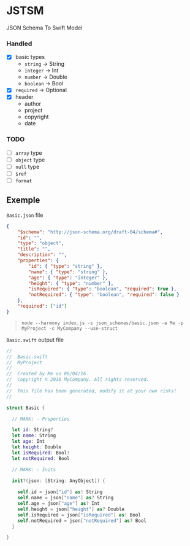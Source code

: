 # JSTSM

JSON Schema To Swift Model

### Handled
- [x] basic types
    - `string` -> String
    - `integer` -> Int
    - `number` -> Double
    - `boolean` -> Bool
- [x] `required` -> Optional
- [x] header
    - author
    - project
    - copyright
    - date

### TODO
- [ ] `array` type
- [ ] `object` type
- [ ] `null` type
- [ ] `$ref`
- [ ] `format`

## Exemple

`Basic.json` file
```json
{
    "$schema": "http://json-schema.org/draft-04/schema#",
    "id": "",
    "type": "object",
    "title": "",
    "description": "",
    "properties": {
        "id": { "type": "string" },
        "name": { "type": "string" },
        "age": { "type": "integer" },
        "height": { "type": "number" },
        "isRequired": { "type": "boolean", "required": true },
        "notRequired": { "type": "boolean", "required": false }
    },
    "required": ["id"]
}
```

> `node --harmony index.js -s json_schemas/basic.json -a Me -p MyProject -c MyCompany --use-struct`

`Basic.swift` output file
```swift
//
//  Basic.swift
//  MyProject
//
//  Created by Me on 06/04/16.
//  Copyright © 2016 MyCompany. All rights reserved.
//
//  This file has been generated, modify it at your own risks!
//

struct Basic {

  // MARK: - Properties

  let id: String?
  let name: String
  let age: Int
  let height: Double
  let isRequired: Bool?
  let notRequired: Bool

  // MARK: - Inits

  init?(json: [String: AnyObject]) {
  
    self.id = json["id"] as! String
    self.name = json["name"] as? String
    self.age = json["age"] as? Int
    self.height = json["height"] as? Double
    self.isRequired = json["isRequired"] as! Bool
    self.notRequired = json["notRequired"] as? Bool
  }

}
```
